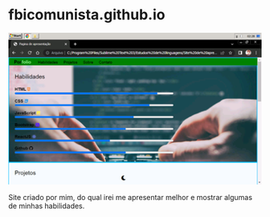 
# fbicomunista.github.io

<img src="ImagemSite.png" alt="Imagem do site">

Site criado por mim, do qual irei me apresentar melhor e mostrar algumas de minhas habilidades.
